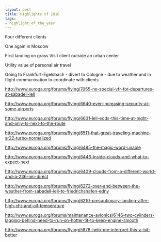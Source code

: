 ```yaml
---
layout: post
title: Highlights of 2016
tags:
- highlight_of_the_year
---
```

Four different clients

One again in Moscow


First landing on grass
Visit client outside an urban center

Utility value of personal air travel

Going to Frankfurt-Egelsbach - divert to Cologne - due to weather and in flight communication to coordinate with clients


http://www.euroga.org/forums/flying/7055-no-special-vfr-for-departures-at-sabadell-lell

http://www.euroga.org/forums/flying/6640-ever-increasing-security-at-some-airports

http://www.euroga.org/forums/flying/6601-lell-edds-this-time-at-night-and-only-ts-next-to-the-route

http://www.euroga.org/forums/flying/6511-that-great-traveling-machine-sr22-turbo-normalized

http://www.euroga.org/forums/flying/6485-the-magic-word-unable

http://www.euroga.org/forums/flying/6446-inside-clouds-and-what-to-expect-next

http://www.euroga.org/forums/flying/6409-clouds-from-a-different-world-and-a-236-nm-direct

http://www.euroga.org/forums/flying/6272-over-and-between-the-weather-from-sabadell-lell-to-friedrichshafen-edny

http://www.euroga.org/forums/flying/6210-precautionary-landing-after-high-cht-and-oil-temperature

http://www.euroga.org/forums/maintenance-avionics/6146-two-cylinders-lagging-behind-need-to-run-on-hotter-tit-to-keep-engine-smooth

http://www.euroga.org/forums/flying/5878-help-me-interpret-this-a-bit-better

